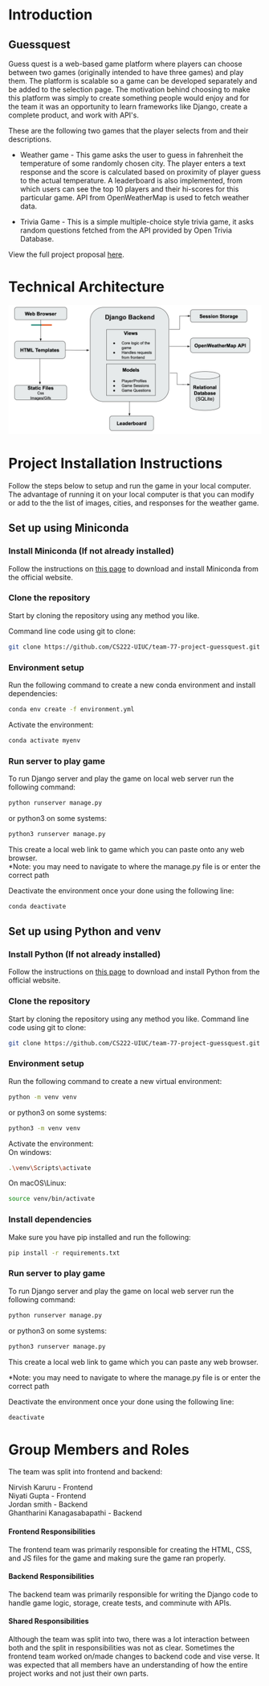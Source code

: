 # Introduction

## Guessquest

Guess quest is a web-based game platform where players can choose between two games (originally intended to have three games) and play them. The platform is scalable so a game can be developed separately and be added to the selection page. The motivation behind choosing to make this platform was simply to create something people would enjoy and for the team it was an opportunity to learn frameworks like Django, create a complete product, and work with API's.

These are the following two games that the player selects from and their descriptions.

- Weather game - This game asks the user to guess in fahrenheit the temperature of some randomly chosen city. The player enters a text response and the score is calculated based on proximity of player guess to the actual temperature. A leaderboard is also implemented, from which users can see the top 10 players and their hi-scores for this particular game. API from OpenWeatherMap is used to fetch weather data.

- Trivia Game - This is a simple multiple-choice style trivia game, it asks random questions fetched from the API provided by Open Trivia Database.

View the full project proposal [here](https://docs.google.com/document/d/1nmonhs-nDe5rbL2t6OS7zO3k5HYWXBnDcnlw8PjkxnY/edit?usp=sharing).

# Technical Architecture

![Diagram](guessquest/games/static/css/Technial%20Architecture.png)

# Project Installation Instructions

Follow the steps below to setup and run the game in your local computer. The advantage of running it on your local computer is that you can modify or add to the the list of images, cities, and responses for the weather game.

## Set up using Miniconda

### Install Miniconda (If not already installed)

Follow the instructions on [this page](https://www.anaconda.com/docs/getting-started/miniconda/install) to download and install Miniconda from the official website.

### Clone the repository

Start by cloning the repository using any method you like.

Command line code using git to clone:

```bash
git clone https://github.com/CS222-UIUC/team-77-project-guessquest.git
```

### Environment setup

Run the following command to create a new conda environment and install dependencies:

```bash
conda env create -f environment.yml
```

Activate the environment:

```bash
conda activate myenv
```

### Run server to play game

To run Django server and play the game on local web server run the following command:

```bash
python runserver manage.py
```

or python3 on some systems:

```bash
python3 runserver manage.py
```

This create a local web link to game which you can paste onto any web browser. \
\*Note: you may need to navigate to where the manage.py file is or enter the correct path

Deactivate the environment once your done using the following line:

```bash
conda deactivate
```

## Set up using Python and venv

### Install Python (If not already installed)

Follow the instructions on [this page](https://www.python.org/downloads/) to download and install Python from the official website.

### Clone the repository

Start by cloning the repository using any method you like.
Command line code using git to clone:

```bash
git clone https://github.com/CS222-UIUC/team-77-project-guessquest.git
```

### Environment setup

Run the following command to create a new virtual environment:

```bash
python -m venv venv
```

or python3 on some systems:

```bash
python3 -m venv venv
```

Activate the environment: \
On windows:

```bash
.\venv\Scripts\activate
```

On macOS\Linux:

```bash
source venv/bin/activate
```

### Install dependencies

Make sure you have pip installed and run the following:

```bash
pip install -r requirements.txt
```

### Run server to play game

To run Django server and play the game on local web server run the following command:

```bash
python runserver manage.py
```

or python3 on some systems:

```bash
python3 runserver manage.py
```

This create a local web link to game which you can paste any web browser.

\*Note: you may need to navigate to where the manage.py file is or enter the correct path

Deactivate the environment once your done using the following line:

```bash
deactivate
```

# Group Members and Roles

The team was split into frontend and backend:

Nirvish Karuru - Frontend \
Niyati Gupta - Frontend \
Jordan smith - Backend \
Ghantharini Kanagasabapathi - Backend

#### Frontend Responsibilities

The frontend team was primarily responsible for creating the HTML, CSS, and JS files for the game and making sure the game ran properly.

#### Backend Responsibilities

The backend team was primarily responsible for writing the Django code to handle game logic, storage, create tests, and comminute with APIs.

#### Shared Responsibilities

Although the team was split into two, there was a lot interaction between both and the split in responsibilities was not as clear. Sometimes the frontend team worked on/made changes to backend code and vise verse. It was expected that all members have an understanding of how the entire project works and not just their own parts.
